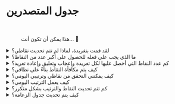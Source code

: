 # جدول المتصدرين

<figure><img src="../../../.gitbook/assets/Prometheus_Throne.png" alt="" width="375"><figcaption><p>هذا يمكن أن تكون أنت... 👀</p></figcaption></figure>

<details>

<summary>لقد قمت بتغريدة، لماذا لم تتم تحديث نقاطي؟</summary>

نحن نقوم بتحديث البيانات كل 24 ساعة، لذا سيتم تحديث نقاطك وفقًا لذلك. تذكر أن التغريدة يجب أن تحظى بكمية معينة من التفاعل (المشاهدات والإعجابات والتعليقات وإعادة التغريد) ليتم احتسابها من قبل [LunarCrush](lunarcrush-test.md). قد يؤدي ذلك إلى تأخير يصل إلى 48 ساعة. يجدر بالذكر أنه لا يوجد حد لعدد التغريدات التي يمكنك نشرها في اليوم. عند التغريد بشكل متكرر ومنتظم، يكون لتأخيرات معالجة LunarCrush تأثير أقل.

</details>

<details>

<summary>ما الذي يجب علي فعله للحصول على أكبر عدد من النقاط؟</summary>

لتأمين أعلى نقاط للموسم، الهدف هو السعي للحصول على أعلى مرتبة في التصنيف يوميًا. أن تكون بانتظام من بين أفضل 300 مشارك يشكل أساسًا قويًا، ولكن تحقيق مرتبة بارزة هو إنجاز يضمن الحصول على أقصى عدد من النقاط.

الحفاظ على وجود منتظم أمر حاسم لتجنب فقدان النقاط اليومية. لتحسين نقاطك اليومية بشكل أكبر، اعتبر هذه الممارسات الجيدة:

استخدم تأثير [LunarCrush](lunarcrush-test.md). حافظ على جدول زمني للنشر منتظم (10-40 مرة يوميًا للمؤثرين الأعلى). استخدم $tickers و #hashtags بدقة (#XBorg، $XBG، و #XBG). قدم محتوى قيم لجذب متابعيك. تفاعل مع المنشورات ذات الصلة، خاصة تلك المتعلقة بالرموز المميزة أو التبادلات أو NFTs التي تهتم بها. أعط الأولوية للجاذبية البصرية باستخدام صور عالية الجودة. علم الأشخاص المؤثرين الآخرين والشخصيات الملحوظة المرتبطة بالرموز التي تركز عليها. تجنب استخدام العلامات التجارية غير ذات الصلة بشكل مفرط لمنع البريد المزعج.

</details>

<details>

<summary>كم عدد النقاط التي أحصل عليها لكل تغريدة وإعجاب وتعليق وإعادة تغريد؟</summary>

نظرًا لاعتمادنا على [LunarCrush](lunarcrush-test.md)، لا نخصص نقاطًا للإجراءات المعزولة. يقيس LunarCrush التفاعل العام الخاص بك مع مشروع XBorg طوال اليوم ويولد تصنيفًا. بناءً على هذا التصنيف اليومي، يتراكم النقاط لللاعب. لمزيد من التفاصيل حول كيفية إنشاء تصنيف التأثير، يرجى الرجوع إلى [أسئلة وأجوبة LunarCrush](https://lunarcrush.com/faq/how-does-lunarcrush-calculate-social-influence).

</details>

<details>

<summary>كيف يتم مكافأة النقاط بناءً على نطاقي؟</summary>

تلعب الأنشطة التفاعلية التراكمية، بما في ذلك التغريدات والإعجابات وإعادة التغريد والتعليقات والمتابعين، دورًا في تحديد تصنيفك اليومي كمؤثر وفقًا لقياس LunarCrush. يُخصص XBorg نقاطًا يوميًا طوال المرحلة بناءً على هذا التصنيف. تحقيق مرتبة أعلى بنهاية المرحلة يؤدي إلى مكافأة أكبر.

</details>

<details>

<summary>كيف يمكنني التحقق من نقاطي وترتيبي اليومي؟</summary>

قم بزيارة <mark style="color:red;">**{رابط الجدول الزعامة}**</mark> يتم تحديث الترتيب كل 24 ساعة.

</details>

<details>

<summary>كيف يعمل الترتيب اليومي؟</summary>

بناءً على ترتيبك، الذي يتم حسابه وقياسه من خلال LunarCrush خلال الـ 24 ساعة الماضية، تحصل على نقاط يومية.

تُمنح النقاط على النحو التالي:

<img src="../../../.gitbook/assets/points_distribution.png" alt="" data-size="original">

إذا سقط ترتيبك خارج المرتبة 300، فلن تحصل على نقاط في ذلك اليوم. ولكن هذا هو ميزة هذا الترتيب: كل يوم تحصل على فرصة جديدة للأداء.

نأمل أن يوفر هذا الشرح وضوحًا حول كيفية تجميع النقاط.

</details>

<details>

<summary>كم تتم تحديث النقاط والترتيب بشكل متكرر؟</summary>

نقوم بإجراء استخراج البيانات يوميًا وتخصيص النقاط لأفضل 300 مؤثر في اليوم. نتيجة لذلك، يتغير جدول الزعامة مرة واحدة كل 24 ساعة.

</details>

<details>

<summary>كيف يتم تحديث جدول الزعامة؟</summary>

كل يوم، تكسب نقاط وفقًا لترتيبك اليومي. تُجمع هذه النقاط يوميًا لإعداد جدول الزعامة. يلعب هذا الجدول الزعامة دورًا حاسمًا في تحديد مكافآتك في نهاية المؤهل أو الموسم.

</details>